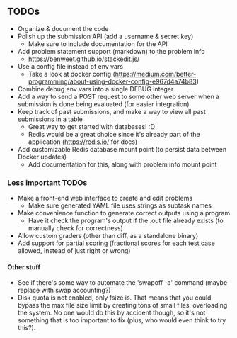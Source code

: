 ## TODOs
 - Organize & document the code
 - Polish up the submission API (add a username & secret key)
   - Make sure to include documentation for the API
 - Add problem statement support (markdown) to the problem info
   - https://benweet.github.io/stackedit.js/
 - Use a config file instead of env vars
   - Take a look at docker config (https://medium.com/better-programming/about-using-docker-config-e967d4a74b83)
 - Combine debug env vars into a single DEBUG integer
 - Add a way to send a POST request to some other web server when a submission is done being evaluated (for easier integration)
 - Keep track of past submissions, and make a way to view all past submissions in a table
   - Great way to get started with databases! :D
   - Redis would be a great choice since it's already part of the application (https://redis.io/ for docs)
 - Add customizable Redis database mount point (to persist data between Docker updates)
   - Add documentation for this, along with problem info mount point

### Less important TODOs
 - Make a front-end web interface to create and edit problems
   - Make sure generated YAML file uses strings as subtask names
 - Make convenience function to generate correct outputs using a program
   - Have it check the program's output if the .out file already exists (to manually check for correctness)
 - Allow custom graders (other than diff, as a standalone binary)
 - Add support for partial scoring (fractional scores for each test case allowed, instead of just right or wrong)

#### Other stuff
 - See if there's some way to automate the 'swapoff -a' command (maybe replace with swap accounting?)
 - Disk quota is not enabled, only fsize is. That means that you could bypass the max file size limit by creating tons of small files, overloading the system. No one would do this by accident though, so it's not something that is too important to fix (plus, who would even think to try this?).
